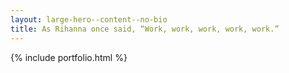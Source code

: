 ```yaml
---
layout: large-hero--content--no-bio
title: As Rihanna once said, “Work, work, work, work, work.”
---
```


{% include portfolio.html %}

